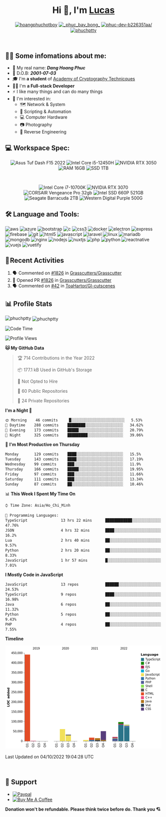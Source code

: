 <h1 align="center">Hi 👋, I'm <a href="https://danghoangphuc.com" target="_blank">Lucas</a></h1>

<p align="center">
	<a href="https://fb.com/hoangphuchotboy" target="_blank"><img align="center" src="https://img.icons8.com/color/144/000000/facebook-new.png" alt="hoangphuchotboy" height="30" width="30" /></a>
	<a href="https://www.instagram.com/_phuc_1001_/" target="_blank"><img align="center" src="https://img.icons8.com/color/144/000000/instagram-new--v1.png" alt="_phuc_bay_bong_" height="30" width="30" /></a>
	<a href="https://www.linkedin.com/in/phuchptty/" target="_blank"><img align="center" src="https://img.icons8.com/color/144/000000/linkedin.png" alt="phuc-dev-b226351aa/" height="30" width="30" /></a>
	<a href="https://discordapp.com/users/337843920966909953" target="_blank"><img align="center" src="https://img.icons8.com/color/48/000000/discord-logo.png" alt="phuchptty" height="30" width="30" /></a>
</p>

<br>
<!-- <p align="center"> <img src="https://komarev.com/ghpvc/?username=phuchptty" alt="phuchptty" /> </p> -->

## 💁‍♂️ Some infomations about me: <br>
- 🧑 My real name: ***Dang Hoang Phuc***
- 🎂 D.O.B: ***2001-07-03***
- 🎓 I'm **a student** of [Academy of Cryptography Technicques](http://actvn.edu.vn/)
- 👷‍♂️ I'm **a Full-stack Developer**
- ⚡ I like many things and can do many things
- 🙌 I'm interested in:
  - 🗺 Network & System
  - 🤖 Scripting & Automation
  - 💻 Computer Hardware
  - 📷 Photography
  - 🔁 Reverse Engineering

## 💻 Workspace Spec:
<p align="center">
	<img src="https://img.shields.io/badge/asus-%20Tuf%20Dash%20F15%202022-%23FDC43E.svg?&style=for-the-badge&logo=asus&logoColor=white" title="Asus Tuf Dash F15 2022" alt="Asus Tuf Dash F15 2022"/>
	<img src="https://img.shields.io/badge/intel-Core%20i5%2012450H-%230071C5.svg?&style=for-the-badge&logo=intel&logoColor=white" title="Intel Core i5-12450H" alt="Intel Core i5-12450H"/>
	<img src="https://img.shields.io/badge/nvidia-RTX%203050-green.svg?&style=for-the-badge&logo=nvidia&logoColor=white" title="NVIDIA RTX 3050" alt="NVIDIA RTX 3050"/>
	<img src="https://img.shields.io/badge/RAM-16GB-yellow.svg?&style=for-the-badge" title="RAM 16GB" alt="RAM 16GB"/>
	<img src="https://img.shields.io/badge/SSD-1TB-%23FEAA2D.svg?&style=for-the-badge" title="SSD 1TB" alt="SSD 1TB"/>
</p>
<br>
<p align="center">
	<img src="https://img.shields.io/badge/intel-Core%20i7--10700K-blue?&style=for-the-badge&logo=intel&logoColor=white" title="Intel Core i7-10700K" alt="Intel Core i7-10700K"/>
	<img src="https://img.shields.io/badge/NVIDA-Gefore%20RTX%203070-green?&style=for-the-badge&logo=amd&logoColor=white" title="NVIDIA RTX 3070" alt="NVIDIA RTX 3070"/>
	<img src="https://img.shields.io/badge/Corsair-Vengeance%20PRO%20RGB%2032GB-yellow?&style=for-the-badge" title="CORSAIR Vengeance Pro 32gb" alt="CORSAIR Vengeance Pro 32gb"/>
	<img src="https://img.shields.io/badge/SSD-Intel%20660P%20512GB-blue?&style=for-the-badge" title="Intel SSD 660P 521GB" alt="Intel SSD 660P 521GB"/>
	<img src="https://img.shields.io/badge/HDD-Seagate%20Barracuda%202TB-green?&style=for-the-badge" title="Seagate Barracuda 2TB" alt="Seagate Barracuda 2TB"/>
	<img src="https://img.shields.io/badge/HDD-Western%20Digital%20Purple%20500GB-purple?&style=for-the-badge" title="Western Digital Purple 500GB" alt="Western Digital Purple 500G"/>
</p>

## 🛠 Language and Tools: <br>
<!--<code><img src="https://image.flaticon.com/icons/svg/919/919825.svg" width="50px" alt="Nodejs" title="Nodejs"/></code>
<code><img src="https://image.flaticon.com/icons/svg/2721/2721279.svg" width="50px" alt="PHP" title="PHP" /></code>
<code><img src="https://image.flaticon.com/icons/png/512/1183/1183622.png" width="50px" alt="VueJS" title="VueJS" /></code>
<code><img src="https://image.flaticon.com/icons/png/512/1183/1183621.png" width="50px" alt="ReactJS" title="ReactJS" /></code>
<code><img src="https://image.flaticon.com/icons/svg/220/220603.svg" width="50px" alt="Chrome" title="Chrome" /></code>
<code><img src="https://image.flaticon.com/icons/svg/906/906324.svg" width="50px" alt="Visual Studio" title="Visual Studio" /></code>
<code><img src="https://image.flaticon.com/icons/svg/1199/1199128.svg" width="50px" alt="Mysql" title="Mysql" /></code>
<code><img src="https://image.flaticon.com/icons/svg/1199/1199118.svg" width="50px" alt="HTML 5" title="HTML 5" /></code>
<code><img src="https://image.flaticon.com/icons/svg/74/74942.svg" width="50px" alt="Crypto" title="Crypto" /></code>
<code><img src="https://image.flaticon.com/icons/png/512/2729/2729197.png" width="50px" alt="Hardware" title="Hardware" /></code>
<br><br>-->
<p align="left"><img src="https://www.vectorlogo.zone/logos/amazon_aws/amazon_aws-icon.svg" alt="aws" width="40" height="40"/> <img src="https://www.vectorlogo.zone/logos/microsoft_azure/microsoft_azure-icon.svg" alt="azure" width="40" height="40"/> <img src="https://www.vectorlogo.zone/logos/getbootstrap/getbootstrap-icon.svg" alt="bootstrap" width="40" height="40"/> <img src="https://www.vectorlogo.zone/logos/tailwindcss/tailwindcss-icon.svg" alt="c" width="40" height="40"/> <img src="https://www.vectorlogo.zone/logos/netlifyapp_watercss/netlifyapp_watercss-icon.svg" alt="css3" width="40" height="40"/> <img src="https://www.vectorlogo.zone/logos/docker/docker-icon.svg" alt="docker" width="40" height="40"/> <img src="https://www.vectorlogo.zone/logos/electronjs/electronjs-icon.svg" alt="electron" width="40" height="40"/> <img src="https://www.vectorlogo.zone/logos/expressjs/expressjs-ar21.svg" alt="express" width="40" height="40"/> <img src="https://www.vectorlogo.zone/logos/firebase/firebase-icon.svg" alt="firebase" width="40" height="40"/> <img src="https://www.vectorlogo.zone/logos/git-scm/git-scm-icon.svg" alt="git" width="40" height="40"/> <img src="https://www.vectorlogo.zone/logos/w3_html5/w3_html5-icon.svg" alt="html5" width="40" height="40"/> <img src="https://www.vectorlogo.zone/logos/javascript/javascript-vertical.svg" alt="javascript" width="40" height="40"/> <img src="https://www.vectorlogo.zone/logos/laravel/laravel-icon.svg" alt="laravel" width="40" height="40"/> <img src="https://www.vectorlogo.zone/logos/linux/linux-icon.svg" alt="linux" width="40" height="40"/> <img src="https://www.vectorlogo.zone/logos/mariadb/mariadb-icon.svg" alt="mariadb" width="40" height="40"/> <img src="https://www.vectorlogo.zone/logos/mongodb/mongodb-icon.svg" alt="mongodb" width="40" height="40"/> <img src="https://www.vectorlogo.zone/logos/nginx/nginx-icon.svg" alt="nginx" width="40" height="40"/> <img src="https://www.vectorlogo.zone/logos/nodejs/nodejs-icon.svg" alt="nodejs" width="40" height="40"/> <img src="https://www.vectorlogo.zone/logos/nuxtjs/nuxtjs-icon.svg" alt="nuxtjs" width="40" height="40"/> <img src="https://www.vectorlogo.zone/logos/php/php-horizontal.svg" alt="php" width="40" height="40"/> <img src="https://www.vectorlogo.zone/logos/python/python-icon.svg" alt="python" width="40" height="40"/> <img src="https://reactnative.dev/img/header_logo.svg" alt="reactnative" width="40" height="40"/> <img src="https://www.vectorlogo.zone/logos/vuejs/vuejs-icon.svg" alt="vuejs" width="40" height="40"/> <img src="https://seeklogo.com/images/V/vuetify-logo-3BCF73C928-seeklogo.com.png" alt="vuetify" width="40" height="40"/></p>

## 🧲 Recent Activities
<!--START_SECTION:activity-->
1. 🗣 Commented on [#1826](https://github.com/Grasscutters/Grasscutter/issues/1826) in [Grasscutters/Grasscutter](https://github.com/Grasscutters/Grasscutter)
2. 💪 Opened PR [#1826](https://github.com/Grasscutters/Grasscutter/pull/1826) in [Grasscutters/Grasscutter](https://github.com/Grasscutters/Grasscutter)
3. 🗣 Commented on [#42](https://github.com/ToaHartor/GI-cutscenes/issues/42) in [ToaHartor/GI-cutscenes](https://github.com/ToaHartor/GI-cutscenes)
<!--END_SECTION:activity-->

## 📊 Profile Stats
<p>
	<img align="left" src="https://github-readme-stats.vercel.app/api/top-langs/?username=phuchptty&layout=compact&hide=html&theme=tokyonight&show_icons=true" alt="phuchptty" />

&nbsp;<img align="center" src="https://github-readme-stats.vercel.app/api?username=phuchptty&theme=tokyonight&show_icons=true" alt="phuchptty" />
</p>

<!--START_SECTION:waka-->
![Code Time](http://img.shields.io/badge/Code%20Time-2%2C164%20hrs%2056%20mins-blue)

![Profile Views](http://img.shields.io/badge/Profile%20Views-6-blue)

**🐱 My GitHub Data** 

> 🏆 714 Contributions in the Year 2022
 > 
> 📦 177.1 kB Used in GitHub's Storage 
 > 
> 🚫 Not Opted to Hire
 > 
> 📜 60 Public Repositories 
 > 
> 🔑 24 Private Repositories  
 > 
**I'm a Night 🦉** 

```text
🌞 Morning    46 commits     █░░░░░░░░░░░░░░░░░░░░░░░░   5.53% 
🌆 Daytime    288 commits    ████████░░░░░░░░░░░░░░░░░   34.62% 
🌃 Evening    173 commits    █████░░░░░░░░░░░░░░░░░░░░   20.79% 
🌙 Night      325 commits    █████████░░░░░░░░░░░░░░░░   39.06%

```
📅 **I'm Most Productive on Thursday** 

```text
Monday       129 commits    ████░░░░░░░░░░░░░░░░░░░░░   15.5% 
Tuesday      143 commits    ████░░░░░░░░░░░░░░░░░░░░░   17.19% 
Wednesday    99 commits     ███░░░░░░░░░░░░░░░░░░░░░░   11.9% 
Thursday     166 commits    █████░░░░░░░░░░░░░░░░░░░░   19.95% 
Friday       97 commits     ███░░░░░░░░░░░░░░░░░░░░░░   11.66% 
Saturday     111 commits    ███░░░░░░░░░░░░░░░░░░░░░░   13.34% 
Sunday       87 commits     ██░░░░░░░░░░░░░░░░░░░░░░░   10.46%

```


📊 **This Week I Spent My Time On** 

```text
⌚︎ Time Zone: Asia/Ho_Chi_Minh

💬 Programming Languages: 
TypeScript               13 hrs 22 mins      ████████████░░░░░░░░░░░░░   47.76% 
JSON                     4 hrs 32 mins       ████░░░░░░░░░░░░░░░░░░░░░   16.2% 
Lua                      2 hrs 40 mins       ██░░░░░░░░░░░░░░░░░░░░░░░   9.57% 
Python                   2 hrs 20 mins       ██░░░░░░░░░░░░░░░░░░░░░░░   8.33% 
JavaScript               1 hr 57 mins        █░░░░░░░░░░░░░░░░░░░░░░░░   7.01%

```

**I Mostly Code in JavaScript** 

```text
JavaScript               13 repos            ██████░░░░░░░░░░░░░░░░░░░   24.53% 
TypeScript               9 repos             ████░░░░░░░░░░░░░░░░░░░░░   16.98% 
Java                     6 repos             ██░░░░░░░░░░░░░░░░░░░░░░░   11.32% 
Python                   5 repos             ██░░░░░░░░░░░░░░░░░░░░░░░   9.43% 
PHP                      4 repos             ██░░░░░░░░░░░░░░░░░░░░░░░   7.55%

```


**Timeline**

![Chart not found](https://raw.githubusercontent.com/phuchptty/phuchptty/master/charts/bar_graph.png) 


 Last Updated on 04/10/2022 19:04:28 UTC
<!--END_SECTION:waka-->

<br>

## 💖 Support
- <a href="https://paypal.me/phuchptty" target="_blank"><img src="https://img.shields.io/badge/paypal-%2300457C.svg?&style=for-the-badge&logo=paypal&logoColor=white" title="Paypal" alt="Paypal"/></a>
- <a href="https://www.buymeacoffee.com/phuchptty" target="_blank"><img src="https://cdn.buymeacoffee.com/buttons/v2/default-yellow.png" alt="Buy Me A Coffee" style="height: 40px !important;width: 180px !important;" ></a>

**Donation won't be refundable. Please think twice before do. Thank you 💘**
